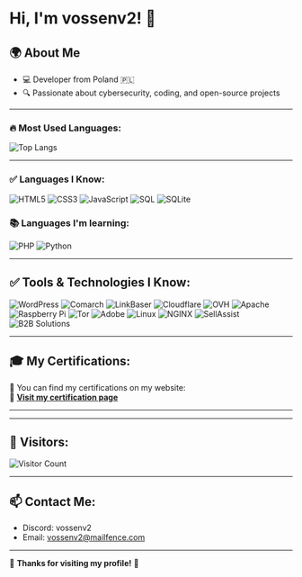 # Hi, I'm vossenv2! 👋

## 🌍 About Me
- 💻 Developer from Poland 🇵🇱
- 🔍 Passionate about cybersecurity, coding, and open-source projects

---


### 🔥 Most Used Languages:
![Top Langs](https://github-readme-stats.vercel.app/api/top-langs/?username=vossenv2&layout=compact&theme=dark)

---

### ✅ Languages I Know:
![HTML5](https://img.shields.io/badge/-HTML5-E34F26?style=flat-square&logo=html5&logoColor=white)
![CSS3](https://img.shields.io/badge/-CSS3-1572B6?style=flat-square&logo=css3&logoColor=white)
![JavaScript](https://img.shields.io/badge/-JavaScript-F7DF1E?style=flat-square&logo=javascript&logoColor=black)
![SQL](https://img.shields.io/badge/-SQL-4479A1?style=flat-square&logo=mysql&logoColor=white)
![SQLite](https://img.shields.io/badge/-SQLite-003B57?style=flat-square&logo=sqlite&logoColor=white)

### 📚 Languages I'm learning:
![PHP](https://img.shields.io/badge/-PHP-777BB4?style=flat-square&logo=php&logoColor=white)
![Python](https://img.shields.io/badge/-Python-3776AB?style=flat-square&logo=python&logoColor=white)

---
## ✅ Tools & Technologies I Know:
![WordPress](https://img.shields.io/badge/-WordPress-21759B?style=flat-square&logo=wordpress&logoColor=white)
![Comarch](https://img.shields.io/badge/Comarch-%23F7B500?style=flat-square&logo=Comarch&logoColor=white)
![LinkBaser](https://img.shields.io/badge/LinkBaser-%23007C8C?style=flat-square&logo=LinkBaser&logoColor=white)
![Cloudflare](https://img.shields.io/badge/-Cloudflare-F38020?style=flat-square&logo=cloudflare&logoColor=white)
![OVH](https://img.shields.io/badge/-OVH-123F6D?style=flat-square&logo=ovh&logoColor=white)
![Apache](https://img.shields.io/badge/-Apache-D22128?style=flat-square&logo=apache&logoColor=white)
![Raspberry Pi](https://img.shields.io/badge/-Raspberry%20Pi-C51A4A?style=flat-square&logo=raspberrypi&logoColor=white)
![Tor](https://img.shields.io/badge/-Tor-7D4698?style=flat-square&logo=torproject&logoColor=white)
![Adobe](https://img.shields.io/badge/-Adobe-FF0000?style=flat-square&logo=adobe&logoColor=white)
![Linux](https://img.shields.io/badge/-Linux-FCC624?style=flat-square&logo=linux&logoColor=black)
![NGINX](https://img.shields.io/badge/-NGINX-009639?style=flat-square&logo=nginx&logoColor=white)
![SellAssist](https://img.shields.io/badge/-SellAssist-0078D4?style=flat-square&logo=microsoft&logoColor=white)
![B2B Solutions](https://img.shields.io/badge/-B2B%20Solutions-28A745?style=flat-square&logo=briefcase&logoColor=white)

---

## 🎓 My Certifications:
📜 You can find my certifications on my website:  
🔗 **[Visit my certification page](https://www.vossenv2.ct.ws/)**  

---

---

## 👀 Visitors:
![Visitor Count](https://komarev.com/ghpvc/?username=vossen&color=green)

---

## 📫 Contact Me:
- Discord: vossenv2
- Email: vossenv2@mailfence.com
---


🚀 **Thanks for visiting my profile!** 💙
